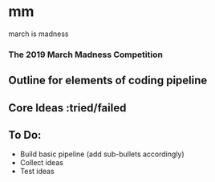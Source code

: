 # mm
march is madness

### The 2019 March Madness Competition

## Outline for elements of coding pipeline

## Core Ideas :tried/failed

## To Do:

- Build basic pipeline (add sub-bullets accordingly)
- Collect ideas
- Test ideas
